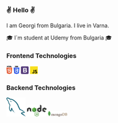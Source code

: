 ### :v: Hello :v:
I am Georgi from Bulgaria. I live in Varna.


🎓 I`m student at Udemy from Bulgaria 🎓
      

  ### Frontend Technologies
<div>
  <img src ="./images/html-5.svg" alt="HTML5 logo" width="3%" title='HTML5'/>
  <img src ="./images/css-3.svg" alt="CSS3 logo" width="3%" title='CSS3'/>
  <img src ="./images/bootstrap.svg" alt="Bootstrap logo" width="4%" title='Bootstrap'/>
  <img src ="./images/javascript.svg" alt="JavaScript logo" width="4%" title='JavaScript'/>
<div>

### Backend Technologies

<div>
  <img src ="./images/mysql.svg" alt="mysql logo" width="10%" title='MYSQL'/>
  <img src ="./images/nodejs.svg" alt="Node logo" width="10%" title='Nodejs'/>
  <img src ="./images/mongodb.svg" alt="D3 logo" width="10%" title='MongoDB'/>
</div>